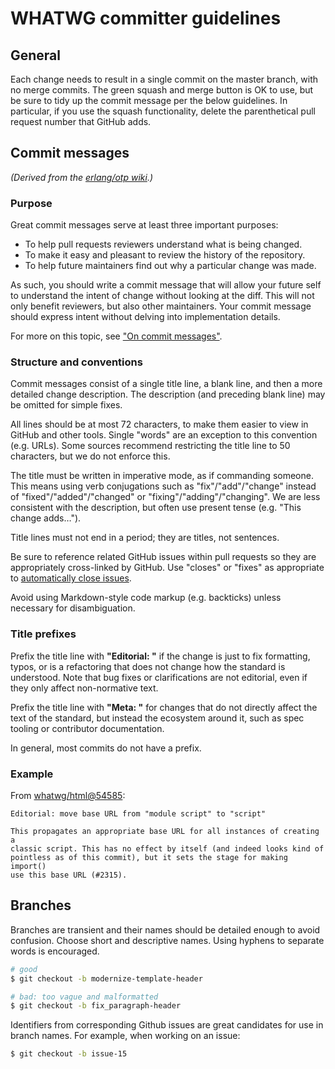 # WHATWG committer guidelines


## General

Each change needs to result in a single commit on the master branch, with no merge commits. The green squash and merge button is OK to use, but be sure to tidy up the commit message per the below guidelines. In particular, if you use the squash functionality, delete the parenthetical pull request number that GitHub adds.

## Commit messages

_(Derived from the [erlang/otp wiki](https://github.com/erlang/otp/wiki/Writing-good-commit-messages).)_

### Purpose

Great commit messages serve at least three important purposes:

* To help pull requests reviewers understand what is being changed.
* To make it easy and pleasant to review the history of the repository.
* To help future maintainers find out why a particular change was made.

As such, you should write a commit message that will allow your future self to understand the intent of change without looking at the diff. This will not only benefit reviewers, but also other maintainers. Your commit message should express intent without delving into implementation details.

For more on this topic, see ["On commit messages"](http://who-t.blogspot.com/2009/12/on-commit-messages.html).

### Structure and conventions

Commit messages consist of a single title line, a blank line, and then a more detailed change description. The description (and preceding blank line) may be omitted for simple fixes.

All lines should be at most 72 characters, to make them easier to view in GitHub and other tools. Single "words" are an exception to this convention (e.g. URLs). Some sources recommend restricting the title line to 50 characters, but we do not enforce this.

The title must be written in imperative mode, as if commanding someone. This means using verb conjugations such as "fix"/"add"/"change" instead of "fixed"/"added"/"changed" or "fixing"/"adding"/"changing". We are less consistent with the description, but often use present tense (e.g. "This change adds…").

Title lines must not end in a period; they are titles, not sentences.

Be sure to reference related GitHub issues within pull requests so they are appropriately cross-linked by GitHub. Use "closes" or "fixes" as appropriate to [automatically close issues](https://help.github.com/articles/closing-issues-using-keywords/).

Avoid using Markdown-style code markup (e.g. backticks) unless necessary for disambiguation.

### Title prefixes

Prefix the title line with **"Editorial: "** if the change is just to fix formatting, typos, or is a refactoring that does not change how the standard is understood. Note that bug fixes or clarifications are not editorial, even if they only affect non-normative text.

Prefix the title line with **"Meta: "** for changes that do not directly affect the text of the standard, but instead the ecosystem around it, such as spec tooling or contributor documentation.

In general, most commits do not have a prefix.

### Example

From [whatwg/html@54585](https://github.com/whatwg/html/commit/5458513792ab00d58e6c91ba48faaa611d034a2e):

```
Editorial: move base URL from "module script" to "script"

This propagates an appropriate base URL for all instances of creating a
classic script. This has no effect by itself (and indeed looks kind of
pointless as of this commit), but it sets the stage for making import()
use this base URL (#2315).
```

## Branches

Branches are transient and their names should be detailed enough to avoid confusion. Choose short and descriptive names. Using hyphens to separate words is encouraged.

```bash
# good
$ git checkout -b modernize-template-header
```

```bash
# bad: too vague and malformatted
$ git checkout -b fix_paragraph-header
```

Identifiers from corresponding Github issues are great candidates for use in branch names. For example, when working on an issue:

```bash
$ git checkout -b issue-15
```
